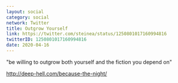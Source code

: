 ```yaml
---
layout: social
category: social
network: Twitter
title: Outgrow Yourself
link: https://twitter.com/steinea/status/1250801017160994816
twitterID: 1250801017160994816
date: 2020-04-16
---
```


"be willing to outgrow both yourself and the fiction you depend on"

<http://deep-hell.com/because-the-night/>
